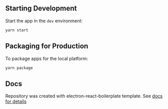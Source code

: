 ## Starting Development

Start the app in the `dev` environment:

```bash
yarn start
```

## Packaging for Production

To package apps for the local platform:

```bash
yarn package
```

## Docs

Repository was created with electron-react-boilerplate template.
See [docs for details](https://electron-react-boilerplate.js.org/docs/installation)

